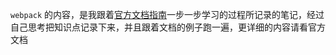 `webpack` 的内容，是我跟着[官方文档指南](https://www.webpackjs.com/guides/)一步一步学习的过程所记录的笔记，经过自己思考把知识点记录下来，并且跟着文档的例子跑一遍，更详细的内容请看官方文档
